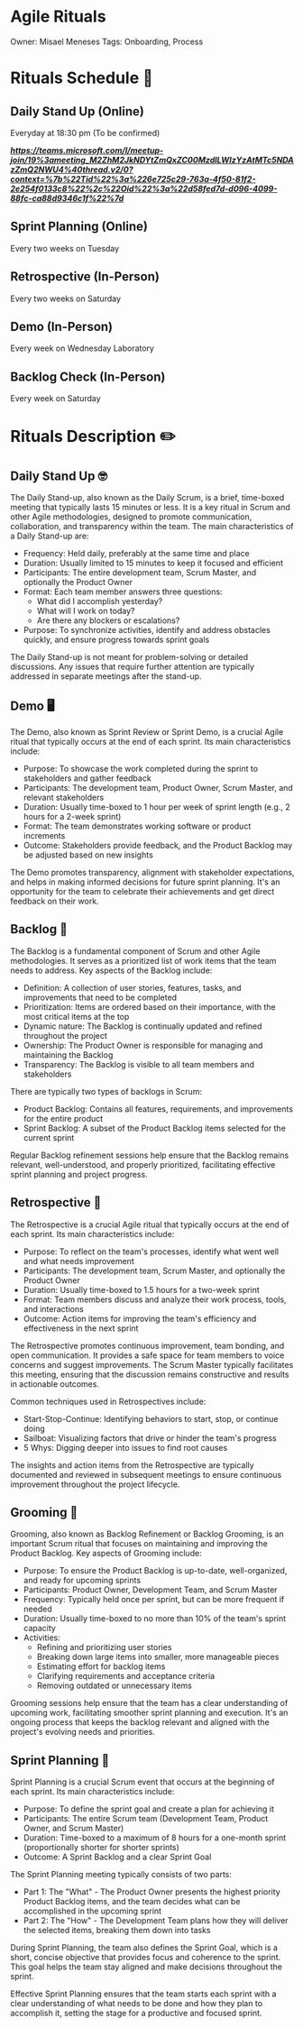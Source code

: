 # Agile Rituals

Owner: Misael Meneses
Tags: Onboarding, Process

# Rituals Schedule 📅

## Daily Stand Up (Online)

Everyday at 18:30 pm (To be confirmed)

***https://teams.microsoft.com/l/meetup-join/19%3ameeting_M2ZhM2JkNDYtZmQxZC00MzdlLWIzYzAtMTc5NDAzZmQ2NWU4%40thread.v2/0?context=%7b%22Tid%22%3a%226e725c29-763a-4f50-81f2-2e254f0133c8%22%2c%22Oid%22%3a%22d58fed7d-d096-4099-88fc-ca88d9346c1f%22%7d***

## Sprint Planning (Online)

Every two weeks on Tuesday 

## Retrospective (In-Person)

Every two weeks on Saturday

## Demo (In-Person)

Every week on Wednesday Laboratory

## Backlog Check (In-Person)

Every week on Saturday

# Rituals Description ✏️

## Daily Stand Up 🤓

The Daily Stand-up, also known as the Daily Scrum, is a brief, time-boxed meeting that typically lasts 15 minutes or less. It is a key ritual in Scrum and other Agile methodologies, designed to promote communication, collaboration, and transparency within the team. The main characteristics of a Daily Stand-up are:

- Frequency: Held daily, preferably at the same time and place
- Duration: Usually limited to 15 minutes to keep it focused and efficient
- Participants: The entire development team, Scrum Master, and optionally the Product Owner
- Format: Each team member answers three questions:
    - What did I accomplish yesterday?
    - What will I work on today?
    - Are there any blockers or escalations?
- Purpose: To synchronize activities, identify and address obstacles quickly, and ensure progress towards sprint goals

The Daily Stand-up is not meant for problem-solving or detailed discussions. Any issues that require further attention are typically addressed in separate meetings after the stand-up.

## Demo 🖥️

The Demo, also known as Sprint Review or Sprint Demo, is a crucial Agile ritual that typically occurs at the end of each sprint. Its main characteristics include:

- Purpose: To showcase the work completed during the sprint to stakeholders and gather feedback
- Participants: The development team, Product Owner, Scrum Master, and relevant stakeholders
- Duration: Usually time-boxed to 1 hour per week of sprint length (e.g., 2 hours for a 2-week sprint)
- Format: The team demonstrates working software or product increments
- Outcome: Stakeholders provide feedback, and the Product Backlog may be adjusted based on new insights

The Demo promotes transparency, alignment with stakeholder expectations, and helps in making informed decisions for future sprint planning. It's an opportunity for the team to celebrate their achievements and get direct feedback on their work.

## Backlog 🔖

The Backlog is a fundamental component of Scrum and other Agile methodologies. It serves as a prioritized list of work items that the team needs to address. Key aspects of the Backlog include:

- Definition: A collection of user stories, features, tasks, and improvements that need to be completed
- Prioritization: Items are ordered based on their importance, with the most critical items at the top
- Dynamic nature: The Backlog is continually updated and refined throughout the project
- Ownership: The Product Owner is responsible for managing and maintaining the Backlog
- Transparency: The Backlog is visible to all team members and stakeholders

There are typically two types of backlogs in Scrum:

- Product Backlog: Contains all features, requirements, and improvements for the entire product
- Sprint Backlog: A subset of the Product Backlog items selected for the current sprint

Regular Backlog refinement sessions help ensure that the Backlog remains relevant, well-understood, and properly prioritized, facilitating effective sprint planning and project progress.

## Retrospective 💾

The Retrospective is a crucial Agile ritual that typically occurs at the end of each sprint. Its main characteristics include:

- Purpose: To reflect on the team's processes, identify what went well and what needs improvement
- Participants: The development team, Scrum Master, and optionally the Product Owner
- Duration: Usually time-boxed to 1.5 hours for a two-week sprint
- Format: Team members discuss and analyze their work process, tools, and interactions
- Outcome: Action items for improving the team's efficiency and effectiveness in the next sprint

The Retrospective promotes continuous improvement, team bonding, and open communication. It provides a safe space for team members to voice concerns and suggest improvements. The Scrum Master typically facilitates this meeting, ensuring that the discussion remains constructive and results in actionable outcomes.

Common techniques used in Retrospectives include:

- Start-Stop-Continue: Identifying behaviors to start, stop, or continue doing
- Sailboat: Visualizing factors that drive or hinder the team's progress
- 5 Whys: Digging deeper into issues to find root causes

The insights and action items from the Retrospective are typically documented and reviewed in subsequent meetings to ensure continuous improvement throughout the project lifecycle.

## Grooming 🍁

Grooming, also known as Backlog Refinement or Backlog Grooming, is an important Scrum ritual that focuses on maintaining and improving the Product Backlog. Key aspects of Grooming include:

- Purpose: To ensure the Product Backlog is up-to-date, well-organized, and ready for upcoming sprints
- Participants: Product Owner, Development Team, and Scrum Master
- Frequency: Typically held once per sprint, but can be more frequent if needed
- Duration: Usually time-boxed to no more than 10% of the team's sprint capacity
- Activities:
    - Refining and prioritizing user stories
    - Breaking down large items into smaller, more manageable pieces
    - Estimating effort for backlog items
    - Clarifying requirements and acceptance criteria
    - Removing outdated or unnecessary items

Grooming sessions help ensure that the team has a clear understanding of upcoming work, facilitating smoother sprint planning and execution. It's an ongoing process that keeps the backlog relevant and aligned with the project's evolving needs and priorities.

## Sprint Planning 🧩

Sprint Planning is a crucial Scrum event that occurs at the beginning of each sprint. Its main characteristics include:

- Purpose: To define the sprint goal and create a plan for achieving it
- Participants: The entire Scrum team (Development Team, Product Owner, and Scrum Master)
- Duration: Time-boxed to a maximum of 8 hours for a one-month sprint (proportionally shorter for shorter sprints)
- Outcome: A Sprint Backlog and a clear Sprint Goal

The Sprint Planning meeting typically consists of two parts:

- Part 1: The "What" - The Product Owner presents the highest priority Product Backlog items, and the team decides what can be accomplished in the upcoming sprint
- Part 2: The "How" - The Development Team plans how they will deliver the selected items, breaking them down into tasks

During Sprint Planning, the team also defines the Sprint Goal, which is a short, concise objective that provides focus and coherence to the sprint. This goal helps the team stay aligned and make decisions throughout the sprint.

Effective Sprint Planning ensures that the team starts each sprint with a clear understanding of what needs to be done and how they plan to accomplish it, setting the stage for a productive and focused sprint.

##